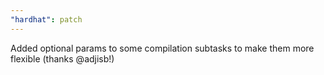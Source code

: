```yaml
---
"hardhat": patch
---
```


Added optional params to some compilation subtasks to make them more flexible (thanks @adjisb!)
